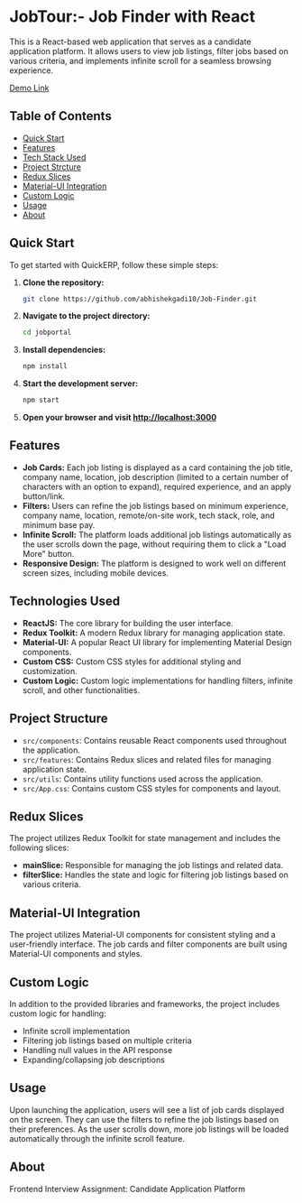 
# JobTour:- Job Finder with React

This is a React-based web application that serves as a candidate application platform. It allows users to view job listings, filter jobs based on various criteria, and implements infinite scroll for a seamless browsing experience.

[Demo Link](https://jobtour.netlify.app)

## Table of Contents

- [Quick Start](#quick-start)
- [Features ](#features)
- [Tech Stack Used](#tech-stack-used)
- [Project Strcture](#project-structure)
- [Redux Slices](#redux-slices)
- [Material-UI Integration](#material-ui-integration)
- [Custom Logic](#custom-logic)
- [Usage](#usage)
- [About](#about) 

## Quick Start

To get started with QuickERP, follow these simple steps:

1. **Clone the repository:**

   ```bash
   git clone https://github.com/abhishekgadi10/Job-Finder.git
   ```

2. **Navigate to the project directory:**

   ```bash
   cd jobportal
   ```

3. **Install dependencies:**

   ```bash
   npm install
   ```

4. **Start the development server:**

   ```bash
   npm start
   ```

5. **Open your browser and visit [http://localhost:3000](http://localhost:3000)**


## Features

- **Job Cards:** Each job listing is displayed as a card containing the job title, company name, location, job description (limited to a certain number of characters with an option to expand), required experience, and an apply button/link.
- **Filters:** Users can refine the job listings based on minimum experience, company name, location, remote/on-site work, tech stack, role, and minimum base pay.
- **Infinite Scroll:** The platform loads additional job listings automatically as the user scrolls down the page, without requiring them to click a "Load More" button.
- **Responsive Design:** The platform is designed to work well on different screen sizes, including mobile devices.

## Technologies Used

- **ReactJS:** The core library for building the user interface.
- **Redux Toolkit:** A modern Redux library for managing application state.
- **Material-UI:** A popular React UI library for implementing Material Design components.
- **Custom CSS:** Custom CSS styles for additional styling and customization.
- **Custom Logic:** Custom logic implementations for handling filters, infinite scroll, and other functionalities.

## Project Structure

- `src/components`: Contains reusable React components used throughout the application.
- `src/features`: Contains Redux slices and related files for managing application state.
- `src/utils`: Contains utility functions used across the application.
- `src/App.css`: Contains custom CSS styles for components and layout.

## Redux Slices

The project utilizes Redux Toolkit for state management and includes the following slices:

- **mainSlice:** Responsible for managing the job listings and related data.
- **filterSlice:** Handles the state and logic for filtering job listings based on various criteria.

## Material-UI Integration

The project utilizes Material-UI components for consistent styling and a user-friendly interface. The job cards and filter components are built using Material-UI components and styles.

## Custom Logic

In addition to the provided libraries and frameworks, the project includes custom logic for handling:

- Infinite scroll implementation
- Filtering job listings based on multiple criteria
- Handling null values in the API response
- Expanding/collapsing job descriptions

## Usage

Upon launching the application, users will see a list of job cards displayed on the screen. They can use the filters to refine the job listings based on their preferences. As the user scrolls down, more job listings will be loaded automatically through the infinite scroll feature.

## About

Frontend Interview Assignment: Candidate Application Platform 



